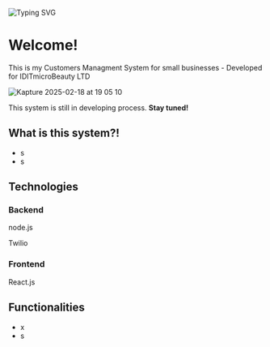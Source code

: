 ![Typing SVG](https://readme-typing-svg.demolab.com?font=Fira+Code&size=22&pause=1000&color=F70000&width=435&lines=Hey%2C+I'm+Yarin!;Welcome+to+my+GitHub!)

# Welcome!

This is my Customers Managment System for small businesses - Developed for IDITmicroBeauty LTD

![Kapture 2025-02-18 at 19 05 10](https://github.com/user-attachments/assets/494a3f77-e6e2-4eaf-bd3a-da24f03b4770)

This system is still in developing process. **Stay tuned!**

## What is this system?!

- s
- s

## Technologies

### Backend

node.js

Twilio


### Frontend

React.js

## Functionalities

- x
- s



